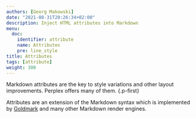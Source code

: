 ```yaml
---
authors: [Georg Makowski]
date: "2021-08-31T20:26:34+02:00"
description: Inject HTML attributes into Markdown
menu:
  doc:
    identifier: attribute
    name: Attributes
    pre: line_style
title: Attributes
tags: [attribute]
weight: 300
---
```


Markdown attributes are the key to style variations and other layout improvements. Perplex offers many of them.
{.p-first} <!--more-->

Attributes are an extension of the Markdown syntax which is implemented by [Goldmark](https://github.com/yuin/goldmark) and many other Markdown render engines.
